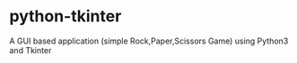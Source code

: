# python-tkinter
A GUI based application (simple Rock,Paper,Scissors Game) using Python3 and Tkinter
